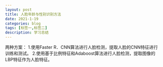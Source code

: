 ```yaml
---
layout: post
title: 人脸年龄与性别识别方法
date: 2021-1-19
categories: blog
tags: [标签一,标签二]
description: 学习总结
---
```


两种方案：
1.使用Faster R．CNN算法进行人脸检测，提取人脸的CNN特征进行训练和测试。
2.使用基于比例特征和Adaboost算法进行人脸检测，提取图像的LBP特征作为人脸特征。


















